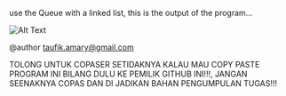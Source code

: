 use the Queue with a linked list, 
this is the output of the program...

![Alt Text](https://media.giphy.com/media/3d19T33vCerOfCRjZb/giphy.gif)

@author taufik.amary@gmail.com

TOLONG UNTUK COPASER SETIDAKNYA KALAU MAU COPY PASTE PROGRAM INI BILANG DULU KE PEMILIK GITHUB INI!!!, JANGAN SEENAKNYA COPAS DAN DI JADIKAN BAHAN PENGUMPULAN TUGAS!!!
